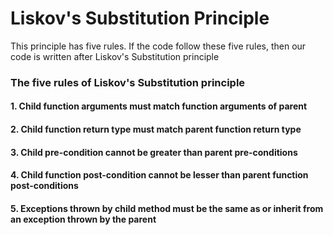 # Liskov's Substitution Principle

This principle has five rules. If the code follow these five rules, then our code is written after Liskov's Substitution principle

### The five rules of Liskov's Substitution principle

#### 1. Child function arguments must match function arguments of parent

#### 2. Child function return type must match parent function return type

#### 3. Child pre-condition cannot be greater than parent pre-conditions

#### 4. Child function post-condition cannot be lesser than parent function post-conditions

#### 5. Exceptions thrown by child method must be the same as or inherit from an exception thrown by the parent
